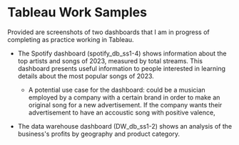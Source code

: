 # Tableau Work Samples
Provided are screenshots of two dashboards that I am in progress of completing as practice working in Tableau. 
- The Spotify dashboard (spotify_db_ss1-4) shows information about the top artists and songs of 2023, measured by total streams. This dashboard presents useful information to people interested in learning details about the most popular songs of 2023.
  - A potential use case for the dashboard: could be a musician employed by a company with a certain brand in order to make an original song for a new advertisement. If the company wants their advertisement to have an accoustic song with positive valence, 
  
- The data warehouse dashboard (DW_db_ss1-2) shows an analysis of the business's profits by geography and product category. 

